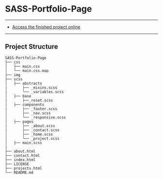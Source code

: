 # SASS-Portfolio-Page

---

- <a href="https://karamanburak.github.io/SASS-Portfolio-Page/" rel="noFollow">Access the finished project online</a>

---

## Project Structure

```
SASS-Portfolio-Page
├── css
│   ├── main.css
│   └── main.css.map
├── img
├── scss
│   ├── abstracts
|       ├── _mixins.scss
|       └── _variables.scss
│   ├── base
|       ├──_reset.scss
│   ├── components
|       ├── _footer.scss
│       ├── _nav.scss
│       └── _responsive.scss
│   ├── pages
|       ├── _about.scss
|       ├── _contact.scss
│       ├── _home.scss
│       └── _project.scss
│   ├── main.scss
|
├── about.html
├── contact.html
├── index.html
├── LICENSE
├── projects.html
└── README.md

```
